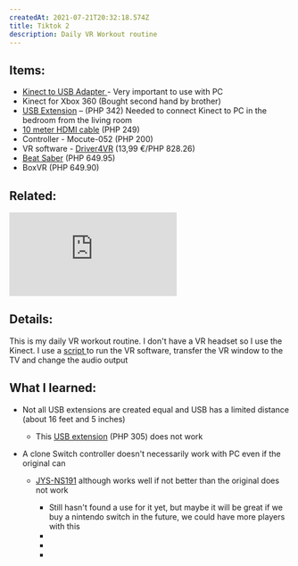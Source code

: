 ```yaml
---
createdAt: 2021-07-21T20:32:18.574Z
title: Tiktok 2
description: Daily VR Workout routine
---
```

## Items:

* [Kinect to USB Adapter ](https://shopee.ph/product/116320873/1824547498?smtt=0.89058394-1628183851.9)- Very important to use with PC
* Kinect for Xbox 360 (Bought second hand by brother)
* [USB Extension](https://shopee.ph/product/135119713/2546874301?smtt=0.89058394-1628184106.5) – (PHP 342) Needed to connect Kinect to PC in the bedroom from the living room
* [10 meter HDMI cable](https://shopee.ph/product/92372854/1954164035?smtt=0.89058394-1628184194.5) (PHP 249)
* Controller - Mocute-052 (PHP 200)
* VR software - [Driver4VR](https://www.driver4vr.com/) (13,99 €/PHP 828.26)
* [Beat Saber](https://store.steampowered.com/app/620980/Beat_Saber/) (PHP 649.95)
* BoxVR (PHP 649.90)

## Related:

<iframe src="https://www.youtube.com/embed/SjEXnLf8wWk" title="YouTube video player" frameborder="0" allow="accelerometer; autoplay; clipboard-write; encrypted-media; gyroscope; picture-in-picture" allowfullscreen></iframe>



## Details:

This is my daily VR workout routine. I don't have a VR headset so I use the Kinect. I use a [script ](https://github.com/jandae/scriptsusefultome/blob/main/vr.ahk)to run the VR software, transfer the VR window to the TV and change the audio output



## What I learned:

* Not all USB extensions are created equal and USB has a limited distance (about 16 feet and 5 inches)

  * This [USB extension](https://imgur.com/XDjbMkm) (PHP 305) does not work


* A clone Switch controller doesn't necessarily work with PC even if the original can

  * [JYS-NS191](https://shopee.ph/product/21381370/3469953006?smtt=0.89058394-1628537782.5?smtt=0.89058394-1628537782.5) although works well if not better than the original does not work

    * Still hasn't found a use for it yet, but maybe it will be great if we buy a nintendo switch in the future, we could have more players with this
    *
    *
    *
